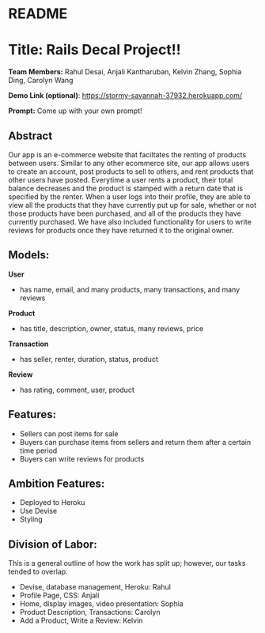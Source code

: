 # README

# Title: Rails Decal Project!!

**Team Members:**   Rahul Desai, Anjali Kantharuban, Kelvin Zhang, Sophia Ding, Carolyn Wang

**Demo Link (optional)**: https://stormy-savannah-37932.herokuapp.com/

**Prompt:** Come up with your own prompt!

## **Abstract**

Our app is an e-commerce website that faciltates the renting of products between users. Similar to any other ecommerce site, our app allows users to create an account, post products to sell to others, and rent products that other users have posted. Everytime a user rents a product, their total balance decreases and the product is stamped with a return date that is specified by the renter. When a user logs into their profile, they are able to view all the products that they have currently put up for sale, whether or not those products have been purchased, and all of the products they have currently purchased. We have also included functionality for users to write reviews for products once they have returned it to the original owner. 

## **Models:**

**User**

- has name, email, and many products, many transactions, and many reviews

**Product**

- has title, description, owner, status, many reviews, price 

**Transaction**

- has seller, renter, duration, status, product

**Review**

- has rating, comment, user, product

## **Features:**

- Sellers can post items for sale
- Buyers can purchase items from sellers and return them after a certain time period
- Buyers can write reviews for products

## **Ambition Features:**

- Deployed to Heroku
- Use Devise 
- Styling 

## **Division of Labor:**

This is a general outline of how the work has split up; however, our tasks tended to overlap. 

- Devise, database management, Heroku: Rahul 
- Profile Page, CSS: Anjali
- Home, display images, video presentation: Sophia 
- Product Description, Transactions: Carolyn
- Add a Product, Write a Review: Kelvin

